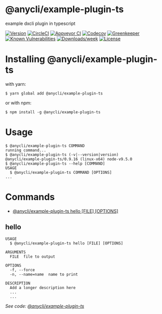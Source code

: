 @anycli/example-plugin-ts
=========================

example dxcli plugin in typescript

[![Version](https://img.shields.io/npm/v/@anycli/example-plugin-ts.svg)](https://npmjs.org/package/@anycli/example-plugin-ts)
[![CircleCI](https://circleci.com/gh/anycli/example-plugin-ts/tree/master.svg?style=svg)](https://circleci.com/gh/anycli/example-plugin-ts/tree/master)
[![Appveyor CI](https://ci.appveyor.com/api/projects/status/github/anycli/example-plugin-ts?branch=master&svg=true)](https://ci.appveyor.com/project/heroku/example-plugin-ts/branch/master)
[![Codecov](https://codecov.io/gh/anycli/example-plugin-ts/branch/master/graph/badge.svg)](https://codecov.io/gh/anycli/example-plugin-ts)
[![Greenkeeper](https://badges.greenkeeper.io/anycli/example-plugin-ts.svg)](https://greenkeeper.io/)
[![Known Vulnerabilities](https://snyk.io/test/npm/@anycli/example-plugin-ts/badge.svg)](https://snyk.io/test/npm/@anycli/example-plugin-ts)
[![Downloads/week](https://img.shields.io/npm/dw/@anycli/example-plugin-ts.svg)](https://npmjs.org/package/@anycli/example-plugin-ts)
[![License](https://img.shields.io/npm/l/@anycli/example-plugin-ts.svg)](https://github.com/anycli/example-plugin-ts/blob/master/package.json)

<!-- install -->
# Installing @anycli/example-plugin-ts

with yarn:
```
$ yarn global add @anycli/example-plugin-ts
```

or with npm:
```
$ npm install -g @anycli/example-plugin-ts
```
<!-- installstop -->
<!-- usage -->
# Usage

```sh-session
$ @anycli/example-plugin-ts COMMAND
running command...
$ @anycli/example-plugin-ts (-v|--version|version)
@anycli/example-plugin-ts/0.9.16 (linux-x64) node-v9.5.0
$ @anycli/example-plugin-ts --help [COMMAND]
USAGE
  $ @anycli/example-plugin-ts COMMAND [OPTIONS]
...
```
<!-- usagestop -->
<!-- commands -->
# Commands

* [@anycli/example-plugin-ts hello [FILE] [OPTIONS]](#hello)
## hello

```
USAGE
  $ @anycli/example-plugin-ts hello [FILE] [OPTIONS]

ARGUMENTS
  FILE  file to output

OPTIONS
  -f, --force
  -n, --name=name  name to print

DESCRIPTION
  Add a longer description here
  ...
  ...
```

_See code: [@anycli/example-plugin-ts](https://github.com/anycli/example-plugin-ts/blob/v0.9.16/src/commands/hello.ts)_
<!-- commandsstop -->
